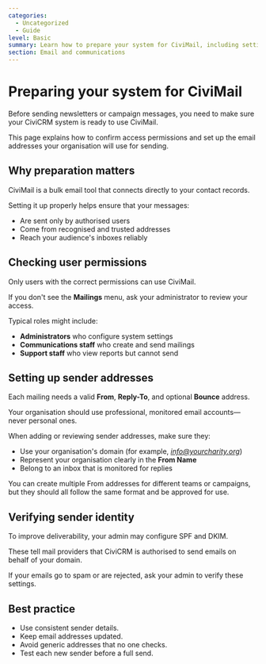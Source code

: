 ```yaml
---
categories:
  - Uncategorized
  - Guide
level: Basic
summary: Learn how to prepare your system for CiviMail, including setting permissions and adding trusted sender addresses.
section: Email and communications
---
```


# Preparing your system for CiviMail

Before sending newsletters or campaign messages, you need to make sure your CiviCRM system is ready to use CiviMail.

This page explains how to confirm access permissions and set up the email addresses your organisation will use for sending.

## Why preparation matters

CiviMail is a bulk email tool that connects directly to your contact records.

Setting it up properly helps ensure that your messages:

- Are sent only by authorised users  
- Come from recognised and trusted addresses  
- Reach your audience's inboxes reliably  

## Checking user permissions

Only users with the correct permissions can use CiviMail.

If you don't see the **Mailings** menu, ask your administrator to review your access.

Typical roles might include:

- **Administrators** who configure system settings  
- **Communications staff** who create and send mailings  
- **Support staff** who view reports but cannot send  

## Setting up sender addresses

Each mailing needs a valid **From**, **Reply-To**, and optional **Bounce** address.

Your organisation should use professional, monitored email accounts—never personal ones.

When adding or reviewing sender addresses, make sure they:

- Use your organisation's domain (for example, *info@yourcharity.org*)  
- Represent your organisation clearly in the **From Name**  
- Belong to an inbox that is monitored for replies  

You can create multiple From addresses for different teams or campaigns, but they should all follow the same format and be approved for use.

## Verifying sender identity

To improve deliverability, your admin may configure SPF and DKIM.

These tell mail providers that CiviCRM is authorised to send emails on behalf of your domain.

If your emails go to spam or are rejected, ask your admin to verify these settings.

## Best practice

- Use consistent sender details.  
- Keep email addresses updated.  
- Avoid generic addresses that no one checks.  
- Test each new sender before a full send.
